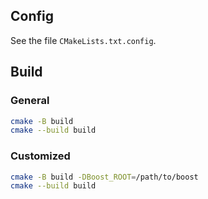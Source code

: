## Config
See the file `CMakeLists.txt.config`.

## Build
### General
```bash
cmake -B build
cmake --build build
```
### Customized
```bash
cmake -B build -DBoost_ROOT=/path/to/boost
cmake --build build
```